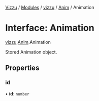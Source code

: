 [Vizzu](../README.md) / [Modules](../modules.md) / [vizzu](../modules/vizzu.md)
/ [Anim](../modules/vizzu.Anim.md) / Animation

# Interface: Animation

[vizzu](../modules/vizzu.md).[Anim](../modules/vizzu.Anim.md).Animation

Stored Animation object.

## Properties

### id

• **id**: `number`
